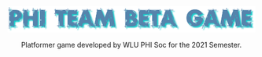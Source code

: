 <div align="center">
     <img src="./assets/teambeta.png">

Platformer game developed by WLU PHI Soc for the 2021 Semester.

</div>